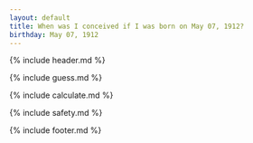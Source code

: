 ```yaml
---
layout: default
title: When was I conceived if I was born on May 07, 1912?
birthday: May 07, 1912
---
```


{% include header.md %}

{% include guess.md %}

{% include calculate.md %}

{% include safety.md %}

{% include footer.md %}



